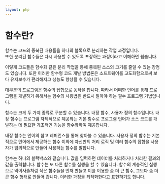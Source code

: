 ```yaml
---
layout: php
---
```


# 함수란?
함수는 코드의 중복된 내용들을 하나의 블록으로 분리하는 작업 과정입니다.  
또한 분리된 함수들은 다시 사용할 수 있도록 포장하는 과정이라고 이해하면 쉽습니다.  

이렇게 코드들은 함수화 같은 분리 작업을 통해 중복된 소스의 크기를 줄일 수 있는 장점도 있습니다. 
또한 이러한 함수형 코드 개발 방법론은 소프트웨어를 고도화함으로써 보다 유지보수가 편리해지고 성능도 향상될 수 있습니다.  

대부분의 프로그램은 함수의 집합으로 동작을 합니다. 
따라서 어떠한 언어를 통해 프로그램을 개발하기 위해서는 함수의 사용법은 반드시 알아야 하는 필수 프로그램 기법입니다.  

함수는 크게 두 가지 종류로 구분할 수 있습니다. 내장 함수, 사용자 정의 함수입니다. 
내장 함수는 프로그램 자체적으로 제공되는 기본 함수로 프로그램 언어가 소스 코드를 개발하는 데 필요한 기초적인 기능을 함수화하여 제공합니다.  

내장 함수는 언어의 참고 레퍼런스를 통해 찾아볼 수 있습니다. 
사용자 정의 함수는 기본적으로 언어에서 제공하는 함수 이외에 자신만의 처리 로직 및 여러 함수의 집합을 사용자가 임의적으로 만들어 사용하는 함수를 말합니다.  

함수는 하나의 블랙박스와 같습니다. 값을 입력하면 데이터를 처리하거나 처리한 결과의 값을 출력합니다. 
함수는 또 다른 함수를 실행을 할 수 있습니다. 
함수의 계층적인 실행으로 먹이사슬처럼 작은 함수들을 먼저 만들고 이를 이용한 좀 더 큰 함수, 그보다 좀 더 큰 함수 형태로 만들어 갑니다. 
이러한 과정을 최적화한다고 표현하기도 합니다.  

<br><br>